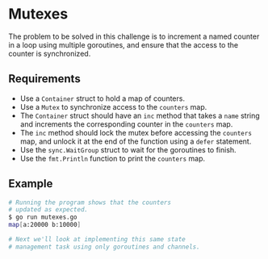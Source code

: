 # Mutexes

The problem to be solved in this challenge is to increment a named counter in a loop using multiple goroutines, and ensure that the access to the counter is synchronized.

## Requirements

- Use a `Container` struct to hold a map of counters.
- Use a `Mutex` to synchronize access to the `counters` map.
- The `Container` struct should have an `inc` method that takes a `name` string and increments the corresponding counter in the `counters` map.
- The `inc` method should lock the mutex before accessing the `counters` map, and unlock it at the end of the function using a `defer` statement.
- Use the `sync.WaitGroup` struct to wait for the goroutines to finish.
- Use the `fmt.Println` function to print the `counters` map.

## Example

```sh
# Running the program shows that the counters
# updated as expected.
$ go run mutexes.go
map[a:20000 b:10000]

# Next we'll look at implementing this same state
# management task using only goroutines and channels.

```
